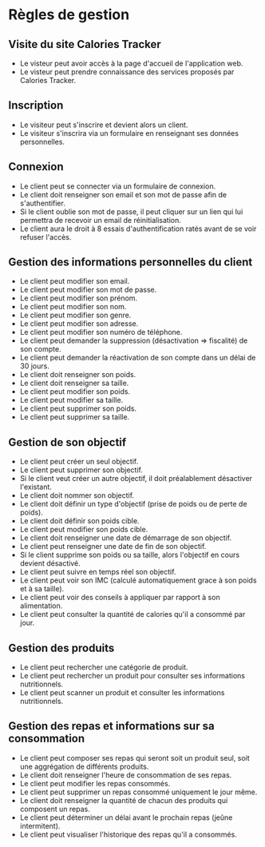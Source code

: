 # Règles de gestion

## Visite du site Calories Tracker

- Le visteur peut avoir accès à la page d'accueil de l'application web.
- Le visteur peut prendre connaissance des services proposés par Calories Tracker.

## Inscription 

- Le visiteur peut s'inscrire et devient alors un client.
- Le visiteur s'inscrira via un formulaire en renseignant ses données personnelles.

## Connexion 

- Le client peut se connecter via un formulaire de connexion.
- Le client doit renseigner son email et son mot de passe afin de s'authentifier.
- Si le client oublie son mot de passe, il peut cliquer sur un lien qui lui permettra de recevoir un email de réinitialisation.
- Le client aura le droit à 8 essais d'authentification ratés avant de se voir refuser l'accès.

## Gestion des informations personnelles du client

- Le client peut modifier son email.
- Le client peut modifier son mot de passe.
- Le client peut modifier son prénom.
- Le client peut modifier son nom.
- Le client peut modifier son genre.
- Le client peut modifier son adresse.
- Le client peut modifier son numéro de téléphone.
- Le client peut demander la suppression (désactivation => fiscalité) de son compte.
- Le client peut demander la réactivation de son compte dans un délai de 30 jours.
- Le client doit renseigner son poids.
- Le client doit renseigner sa taille.
- Le client peut modifier son poids.
- Le client peut modifier sa taille.
- Le client peut supprimer son poids.
- Le client peut supprimer sa taille.

## Gestion de son objectif

- Le client peut créer un seul objectif.
- Le client peut supprimer son objectif.
- Si le client veut créer un autre objectif, il doit préalablement désactiver l'existant.
- Le client doit nommer son objectif.
- Le client doit définir un type d'objectif (prise de poids ou de perte de poids).
- Le client doit définir son poids cible.
- Le client peut modifier son poids cible.
- Le client doit renseigner une date de démarrage de son objectif.
- Le client peut renseigner une date de fin de son objectif.
- Si le client supprime son poids ou sa taille, alors l'objectif en cours devient désactivé.
- Le client peut suivre en temps réel son objectif.
- Le client peut voir son IMC (calculé automatiquement grace à son poids et à sa taille).
- Le client peut voir des conseils à appliquer par rapport à son alimentation.
- Le client peut consulter la quantité de calories qu'il a consommé par jour.

## Gestion des produits

- Le client peut rechercher une catégorie de produit.
- Le client peut rechercher un produit pour consulter ses informations nutritionnels.
- Le client peut scanner un produit et consulter les informations nutritionnels.

## Gestion des repas et informations sur sa consommation

- Le client peut composer ses repas qui seront soit un produit seul, soit une aggrégation de différents produits.
- Le client doit renseigner l'heure de consommation de ses repas.
- Le client peut modifier les repas consommés.
- Le client peut supprimer un repas consommé uniquement le jour même.
- Le client doit renseigner la quantité de chacun des produits qui composent un repas.
- Le client peut déterminer un délai avant le prochain repas (jeûne intermitent).
- Le client peut visualiser l'historique des repas qu'il a consommés.